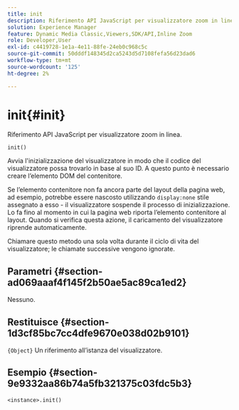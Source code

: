 ```yaml
---
title: init
description: Riferimento API JavaScript per visualizzatore zoom in linea.
solution: Experience Manager
feature: Dynamic Media Classic,Viewers,SDK/API,Inline Zoom
role: Developer,User
exl-id: c4419728-1e1a-4e11-88fe-24eb0c968c5c
source-git-commit: 50dddf148345d2ca5243d5d7108fefa56d23dad6
workflow-type: tm+mt
source-wordcount: '125'
ht-degree: 2%

---
```


# init{#init}

Riferimento API JavaScript per visualizzatore zoom in linea.

`init()`

Avvia l&#39;inizializzazione del visualizzatore in modo che il codice del visualizzatore possa trovarlo in base al suo ID. A questo punto è necessario creare l’elemento DOM del contenitore.

Se l’elemento contenitore non fa ancora parte del layout della pagina web, ad esempio, potrebbe essere nascosto utilizzando `display:none` stile assegnato a esso - il visualizzatore sospende il processo di inizializzazione. Lo fa fino al momento in cui la pagina web riporta l’elemento contenitore al layout. Quando si verifica questa azione, il caricamento del visualizzatore riprende automaticamente.

Chiamare questo metodo una sola volta durante il ciclo di vita del visualizzatore; le chiamate successive vengono ignorate.

## Parametri {#section-ad069aaaf4f145f2b50ae5ac89ca1ed2}

Nessuno.

## Restituisce {#section-1d3cf85bc7cc4dfe9670e038d02b9101}

`{Object}` Un riferimento all’istanza del visualizzatore.

## Esempio {#section-9e9332aa86b74a5fb321375c03fdc5b3}

```
<instance>.init()
```
